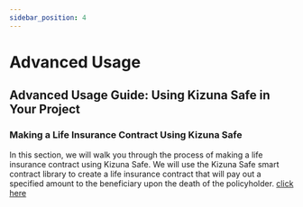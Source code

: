```yaml
---
sidebar_position: 4
---
```


# Advanced Usage

## Advanced Usage Guide: Using Kizuna Safe in Your Project

### Making a Life Insurance Contract Using Kizuna Safe

In this section, we will walk you through the process of making a life insurance contract using Kizuna Safe. We will use the Kizuna Safe smart contract library to create a life insurance contract that will pay out a specified amount to the beneficiary upon the death of the policyholder.
[click here](./tutorial)

